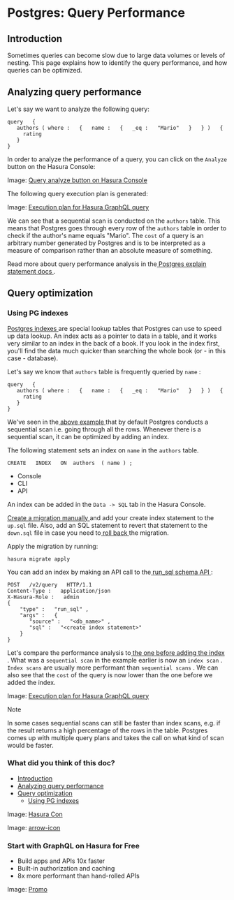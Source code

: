 # Postgres: Query Performance

## Introduction​

Sometimes queries can become slow due to large data volumes or levels of nesting. This page explains how to identify the
query performance, and how queries can be optimized.

## Analyzing query performance​

Let's say we want to analyze the following query:

```
query   {
   authors ( where :   {   name :   {   _eq :   "Mario"   }   } )   {
     rating
   }
}
```

In order to analyze the performance of a query, you can click on the `Analyze` button on the Hasura Console:

Image: [ Query analyze button on Hasura Console ](https://hasura.io/docs/assets/images/analyze-query-afcdc14a44f3a1af8330f2b2a0fb6d20.png)

The following query execution plan is generated:

Image: [ Execution plan for Hasura GraphQL query ](https://hasura.io/docs/assets/images/query-analysis-before-index-f0fa6d636b67768fb50fa0e7574fd256.png)

We can see that a sequential scan is conducted on the `authors` table. This means that Postgres goes through every row
of the `authors` table in order to check if the author's name equals "Mario". The `cost` of a query is an arbitrary
number generated by Postgres and is to be interpreted as a measure of comparison rather than an absolute measure of
something.

Read more about query performance analysis in the[ Postgres explain statement docs ](https://www.postgresql.org/docs/current/sql-explain.html).

## Query optimization​

### Using PG indexes​

[ Postgres indexes ](https://www.tutorialspoint.com/postgresql/postgresql_indexes.htm)are special lookup tables that
Postgres can use to speed up data lookup. An index acts as a pointer to data in a table, and it works very similar to an
index in the back of a book. If you look in the index first, you'll find the data much quicker than searching the whole
book (or - in this case - database).

Let's say we know that `authors` table is frequently queried by `name` :

```
query   {
   authors ( where :   {   name :   {   _eq :   "Mario"   }   } )   {
     rating
   }
}
```

We've seen in the[ above example ](https://hasura.io/docs/latest/queries/postgres/performance/#pg-analyzing-query-performance)that by default Postgres conducts a sequential scan
i.e. going through all the rows. Whenever there is a sequential scan, it can be optimized by adding an index.

The following statement sets an index on `name` in the `authors` table.

`CREATE   INDEX   ON  authors  ( name ) ;`

- Console
- CLI
- API


An index can be added in the `Data -> SQL` tab in the Hasura Console.

[ Create a migration manually ](https://hasura.io/docs/latest/migrations-metadata-seeds/manage-migrations/#create-manual-migrations)and add your
create index statement to the `up.sql` file. Also, add an SQL statement to revert that statement to the `down.sql` file
in case you need to[ roll back ](https://hasura.io/docs/latest/migrations-metadata-seeds/manage-migrations/#roll-back-migrations)the migration.

Apply the migration by running:

`hasura migrate apply`

You can add an index by making an API call to the[ run_sql schema API ](https://hasura.io/docs/latest/api-reference/schema-api/run-sql/#schema-run-sql):

```
POST   /v2/query   HTTP/1.1
Content-Type :   application/json
X-Hasura-Role :   admin
{
    "type" :   "run_sql" ,
    "args" :   {
       "source" :   "<db_name>" ,
       "sql" :   "<create index statement>"
    }
}
```

Let's compare the performance analysis to[ the one before adding the index ](https://hasura.io/docs/latest/queries/postgres/performance/#pg-analyzing-query-performance). What was a `sequential scan` in the example earlier is now an `index scan` . `Index scans` are usually more performant than `sequential scans` . We can also see that the `cost` of the query is now lower than the one before we added the index.

Image: [ Execution plan for Hasura GraphQL query ](https://hasura.io/docs/assets/images/query-analysis-after-index-4122c4616232a91de769f5669adfebe2.png)

Note

In some cases sequential scans can still be faster than index scans, e.g. if the result returns a high percentage of the
rows in the table. Postgres comes up with multiple query plans and takes the call on what kind of scan would be faster.

### What did you think of this doc?

- [ Introduction ](https://hasura.io/docs/latest/queries/postgres/performance/#introduction)
- [ Analyzing query performance ](https://hasura.io/docs/latest/queries/postgres/performance/#pg-analyzing-query-performance)
- [ Query optimization ](https://hasura.io/docs/latest/queries/postgres/performance/#query-optimization)
    - [ Using PG indexes ](https://hasura.io/docs/latest/queries/postgres/performance/#pg-data-validation-pg-indexes)


Image: [ Hasura Con ](https://res.cloudinary.com/dh8fp23nd/image/upload/v1686154570/hasura-con-2023/has-con-light-date_r2a2ud.png)

Image: [ arrow-icon ](https://res.cloudinary.com/dh8fp23nd/image/upload/v1683723549/main-web/chevron-right_ldbi7d.png)

### Start with GraphQL on Hasura for Free

- Build apps and APIs 10x faster
- Built-in authorization and caching
- 8x more performant than hand-rolled APIs


Image: [ Promo ](https://hasura.io/docs/assets/images/hasura-free-ff60e409244e0ea12b5a3045d1a9096b.png)